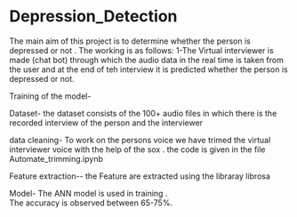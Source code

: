 # Depression_Detection
The main aim of this project is to determine whether the person is depressed or not .
The working is as follows:
1-The Virtual interviewer is made (chat bot) through which the audio data in the real time is taken from the user and at the end of teh interview it is predicted whether the person is depressed or not.

Training of the model-

Dataset- the dataset consists of the 100+ audio files in which there is the recorded interview of the person and the interviewer 

data cleaning- To work on the persons voice we have trimed the virtual interviewer voice with the help  of the sox . the code is given in the file Automate_trimming.ipynb
 
 Feature extraction--
 the Feature are extracted using the libraray librosa 
 
 Model-
 The ANN model is used in training .  
 The accuracy is observed between 65-75%.
